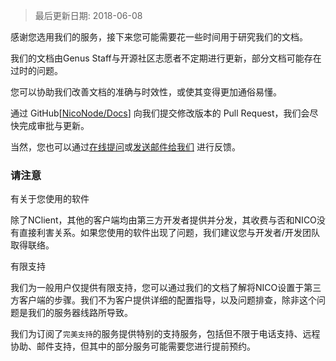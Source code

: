 > 最后更新日期: 2018-06-08

<p class="info">感谢您选用我们的服务，接下来您可能需要花一些时间用于研究我们的文档。</p>

我们的文档由Genus Staff与开源社区志愿者不定期进行更新，部分文档可能存在过时的问题。

您可以协助我们改善文档的准确与时效性，或使其变得更加通俗易懂。

通过 GitHub[[NicoNode/Docs](https://github.com/niconode/docs)] 向我们提交修改版本的 Pull Request，我们会尽快完成审批与更新。

当然，您也可以通过[在线提问](https://nico.cafe/u/support/0/0/)或[发送邮件给我们](mailto:customerservice@nico.cafe) 进行反馈。

### 请注意

<p class="tip">有关于您使用的软件</p>

除了NClient，其他的客户端均由第三方开发者提供并分发，其收费与否和NICO没有直接利害关系。如果您使用的软件出现了问题，我们建议您与开发者/开发团队取得联络。 

<p class="tip">有限支持</p>

我们为一般用户仅提供有限支持，您可以通过我们的文档了解将NICO设置于第三方客户端的步骤。我们不为客户提供详细的配置指导，以及问题排查，除非这个问题是我们的服务器线路所导致。

我们为订阅了`完美支持`的服务提供特别的支持服务，包括但不限于电话支持、远程协助、邮件支持，但其中的部分服务可能需要您进行提前预约。
